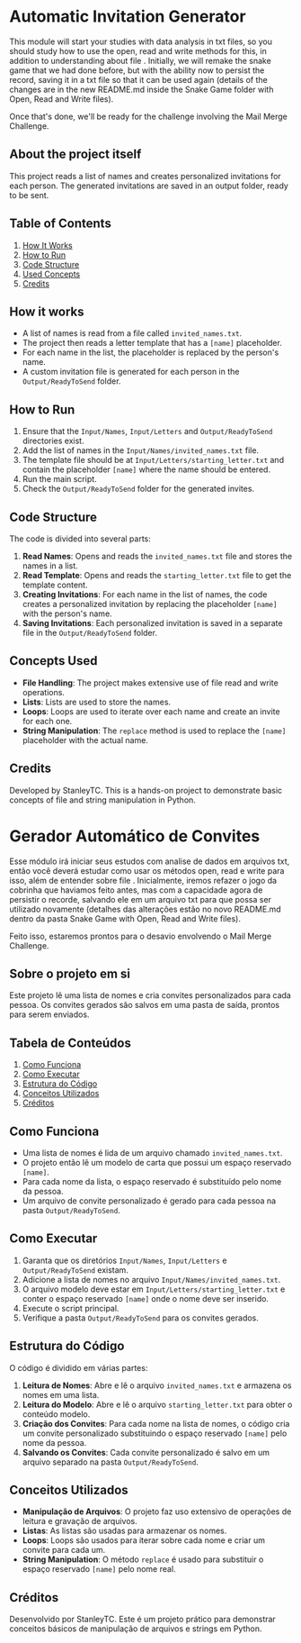 # Automatic Invitation Generator

This module will start your studies with data analysis in txt files, so you should study how to use the open, read and write methods for this, in addition to understanding about file . Initially, we will remake the snake game that we had done before, but with the ability now to persist the record, saving it in a txt file so that it can be used again (details of the changes are in the new README.md inside the Snake Game folder with Open, Read and Write files).

Once that's done, we'll be ready for the challenge involving the Mail Merge Challenge.

## About the project itself

This project reads a list of names and creates personalized invitations for each person. The generated invitations are saved in an output folder, ready to be sent.

## Table of Contents

1. [How It Works](#how-it-works)
2. [How to Run](#how-to-run)
3. [Code Structure](#code-structure)
4. [Used Concepts](#used-concepts)
5. [Credits](#credits)

## How it works

- A list of names is read from a file called `invited_names.txt`.
- The project then reads a letter template that has a `[name]` placeholder.
- For each name in the list, the placeholder is replaced by the person's name.
- A custom invitation file is generated for each person in the `Output/ReadyToSend` folder.

## How to Run

1. Ensure that the `Input/Names`, `Input/Letters` and `Output/ReadyToSend` directories exist.
2. Add the list of names in the `Input/Names/invited_names.txt` file.
3. The template file should be at `Input/Letters/starting_letter.txt` and contain the placeholder `[name]` where the name should be entered.
4. Run the main script.
5. Check the `Output/ReadyToSend` folder for the generated invites.

## Code Structure

The code is divided into several parts:

1. **Read Names**: Opens and reads the `invited_names.txt` file and stores the names in a list.
2. **Read Template**: Opens and reads the `starting_letter.txt` file to get the template content.
3. **Creating Invitations**: For each name in the list of names, the code creates a personalized invitation by replacing the placeholder `[name]` with the person's name.
4. **Saving Invitations**: Each personalized invitation is saved in a separate file in the `Output/ReadyToSend` folder.

## Concepts Used

- **File Handling**: The project makes extensive use of file read and write operations.
- **Lists**: Lists are used to store the names.
- **Loops**: Loops are used to iterate over each name and create an invite for each one.
- **String Manipulation**: The `replace` method is used to replace the `[name]` placeholder with the actual name.

## Credits

Developed by StanleyTC. This is a hands-on project to demonstrate basic concepts of file and string manipulation in Python.




# Gerador Automático de Convites

Esse módulo irá iniciar seus estudos com analise de dados em arquivos txt, então você deverá estudar como usar os métodos open, read e write para isso, além de entender sobre file . Inicialmente, iremos refazer o jogo da cobrinha que haviamos feito antes, mas com a capacidade agora de persistir o recorde, salvando ele em um arquivo txt para que possa ser utilizado novamente (detalhes das alterações estão no novo README.md dentro da pasta Snake Game with Open, Read and Write files).

Feito isso, estaremos prontos para o desavio envolvendo o Mail Merge Challenge.

## Sobre o projeto em si

Este projeto lê uma lista de nomes e cria convites personalizados para cada pessoa. Os convites gerados são salvos em uma pasta de saída, prontos para serem enviados.

## Tabela de Conteúdos

1. [Como Funciona](#como-funciona)
2. [Como Executar](#como-executar)
3. [Estrutura do Código](#estrutura-do-código)
4. [Conceitos Utilizados](#conceitos-utilizados)
5. [Créditos](#créditos)

## Como Funciona

- Uma lista de nomes é lida de um arquivo chamado `invited_names.txt`.
- O projeto então lê um modelo de carta que possui um espaço reservado `[name]`.
- Para cada nome da lista, o espaço reservado é substituído pelo nome da pessoa.
- Um arquivo de convite personalizado é gerado para cada pessoa na pasta `Output/ReadyToSend`.

## Como Executar

1. Garanta que os diretórios `Input/Names`, `Input/Letters` e `Output/ReadyToSend` existam.
2. Adicione a lista de nomes no arquivo `Input/Names/invited_names.txt`.
3. O arquivo modelo deve estar em `Input/Letters/starting_letter.txt` e conter o espaço reservado `[name]` onde o nome deve ser inserido.
4. Execute o script principal.
5. Verifique a pasta `Output/ReadyToSend` para os convites gerados.

## Estrutura do Código

O código é dividido em várias partes:

1. **Leitura de Nomes**: Abre e lê o arquivo `invited_names.txt` e armazena os nomes em uma lista.
2. **Leitura do Modelo**: Abre e lê o arquivo `starting_letter.txt` para obter o conteúdo modelo.
3. **Criação dos Convites**: Para cada nome na lista de nomes, o código cria um convite personalizado substituindo o espaço reservado `[name]` pelo nome da pessoa.
4. **Salvando os Convites**: Cada convite personalizado é salvo em um arquivo separado na pasta `Output/ReadyToSend`.

## Conceitos Utilizados

- **Manipulação de Arquivos**: O projeto faz uso extensivo de operações de leitura e gravação de arquivos.
- **Listas**: As listas são usadas para armazenar os nomes.
- **Loops**: Loops são usados para iterar sobre cada nome e criar um convite para cada um.
- **String Manipulation**: O método `replace` é usado para substituir o espaço reservado `[name]` pelo nome real.

## Créditos

Desenvolvido por StanleyTC. Este é um projeto prático para demonstrar conceitos básicos de manipulação de arquivos e strings em Python.